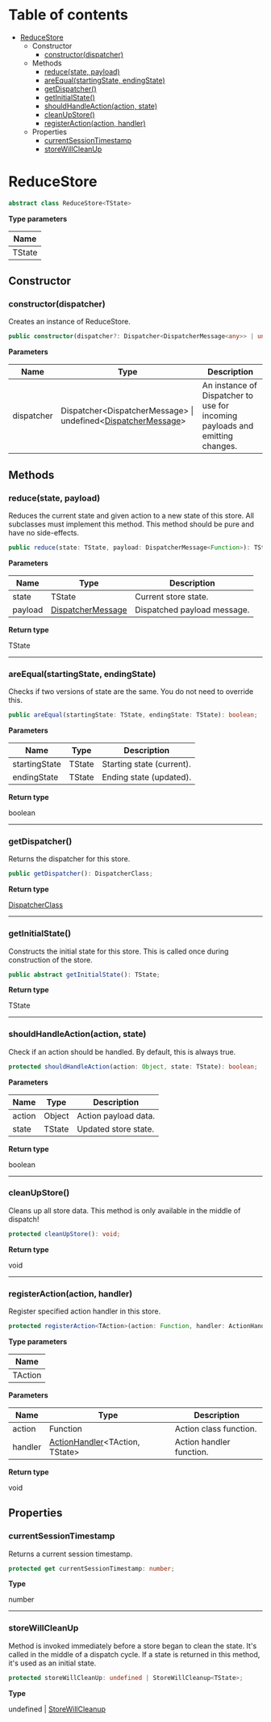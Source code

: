 # Table of contents

* [ReduceStore][ClassDeclaration-6]
    * Constructor
        * [constructor(dispatcher)][Constructor-4]
    * Methods
        * [reduce(state, payload)][MethodDeclaration-34]
        * [areEqual(startingState, endingState)][MethodDeclaration-35]
        * [getDispatcher()][MethodDeclaration-36]
        * [getInitialState()][MethodDeclaration-37]
        * [shouldHandleAction(action, state)][MethodDeclaration-38]
        * [cleanUpStore()][MethodDeclaration-39]
        * [registerAction(action, handler)][MethodDeclaration-40]
    * Properties
        * [currentSessionTimestamp][GetAccessor-4]
        * [storeWillCleanUp][PropertyDeclaration-7]

# ReduceStore

```typescript
abstract class ReduceStore<TState>
```

**Type parameters**

| Name   |
| ------ |
| TState |
## Constructor

### constructor(dispatcher)

Creates an instance of ReduceStore.

```typescript
public constructor(dispatcher?: Dispatcher<DispatcherMessage<any>> | undefined<DispatcherMessage<any>>);
```

**Parameters**

| Name       | Type                                                                                                  | Description                                                                  |
| ---------- | ----------------------------------------------------------------------------------------------------- | ---------------------------------------------------------------------------- |
| dispatcher | Dispatcher<DispatcherMessage<any>> &#124; undefined<[DispatcherMessage][InterfaceDeclaration-0]<any>> | An instance of Dispatcher to use for incoming payloads and emitting changes. |

## Methods

### reduce(state, payload)

Reduces the current state and given action to a new state of this store.
All subclasses must implement this method.
This method should be pure and have no side-effects.

```typescript
public reduce(state: TState, payload: DispatcherMessage<Function>): TState;
```

**Parameters**

| Name    | Type                                                  | Description                 |
| ------- | ----------------------------------------------------- | --------------------------- |
| state   | TState                                                | Current store state.        |
| payload | [DispatcherMessage][InterfaceDeclaration-0]<Function> | Dispatched payload message. |

**Return type**

TState

----------

### areEqual(startingState, endingState)

Checks if two versions of state are the same.
You do not need to override this.

```typescript
public areEqual(startingState: TState, endingState: TState): boolean;
```

**Parameters**

| Name          | Type   | Description               |
| ------------- | ------ | ------------------------- |
| startingState | TState | Starting state (current). |
| endingState   | TState | Ending state (updated).   |

**Return type**

boolean

----------

### getDispatcher()

Returns the dispatcher for this store.

```typescript
public getDispatcher(): DispatcherClass;
```

**Return type**

[DispatcherClass][ClassDeclaration-0]

----------

### getInitialState()

Constructs the initial state for this store.
This is called once during construction of the store.

```typescript
public abstract getInitialState(): TState;
```

**Return type**

TState

----------

### shouldHandleAction(action, state)

Check if an action should be handled.
By default, this is always true.

```typescript
protected shouldHandleAction(action: Object, state: TState): boolean;
```

**Parameters**

| Name   | Type   | Description          |
| ------ | ------ | -------------------- |
| action | Object | Action payload data. |
| state  | TState | Updated store state. |

**Return type**

boolean

----------

### cleanUpStore()

Cleans up all store data.
This method is only available in the middle of dispatch!

```typescript
protected cleanUpStore(): void;
```

**Return type**

void

----------

### registerAction(action, handler)

Register specified action handler in this store.

```typescript
protected registerAction<TAction>(action: Function, handler: ActionHandler<TAction, TState>): void;
```

**Type parameters**

| Name    |
| ------- |
| TAction |

**Parameters**

| Name    | Type                                                     | Description              |
| ------- | -------------------------------------------------------- | ------------------------ |
| action  | Function                                                 | Action class function.   |
| handler | [ActionHandler][TypeAliasDeclaration-1]<TAction, TState> | Action handler function. |

**Return type**

void

## Properties

### currentSessionTimestamp

Returns a current session timestamp.

```typescript
protected get currentSessionTimestamp: number;
```

**Type**

number

----------

### storeWillCleanUp

Method is invoked immediately before a store began to clean the state.
It's called in the middle of a dispatch cycle.
If a state is returned in this method, it's used as an initial state.

```typescript
protected storeWillCleanUp: undefined | StoreWillCleanup<TState>;
```

**Type**

undefined | [StoreWillCleanup][TypeAliasDeclaration-0]<TState>

[ClassDeclaration-6]: reducestore.md#reducestore
[Constructor-4]: reducestore.md#constructordispatcher
[InterfaceDeclaration-0]: ../index.md#dispatchermessage
[MethodDeclaration-34]: reducestore.md#reducestate-payload
[InterfaceDeclaration-0]: ../index.md#dispatchermessage
[MethodDeclaration-35]: reducestore.md#areequalstartingstate-endingstate
[MethodDeclaration-36]: reducestore.md#getdispatcher
[ClassDeclaration-0]: dispatcherclass.md#dispatcherclass
[MethodDeclaration-37]: reducestore.md#getinitialstate
[MethodDeclaration-38]: reducestore.md#shouldhandleactionaction-state
[MethodDeclaration-39]: reducestore.md#cleanupstore
[MethodDeclaration-40]: reducestore.md#registeractionaction-handler
[TypeAliasDeclaration-1]: ../index.md#actionhandler
[GetAccessor-4]: reducestore.md#currentsessiontimestamp
[PropertyDeclaration-7]: reducestore.md#storewillcleanup
[TypeAliasDeclaration-0]: ../index.md#storewillcleanup